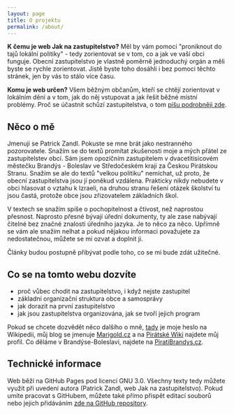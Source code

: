 ```yaml
---
layout: page
title: O projektu
permalink: /about/
---
```


**K čemu je web Jak na zastupitelstvo?** Měl by vám pomoci "proniknout do tajů lokální politiky" - tedy zorientovat se v tom, co a jak ve vaší obci funguje. Obecní zastupitelstvo je vlastně poměrně jednoduchý orgán a měli byste se rychle zorientovat. Jistě byste toho dosáhli i bez pomoci těchto stránek, jen by vás to stálo více času.

**Komu je web určen?** Všem běžným občanům, kteří se chtějí zorientovat v lokálním dění a v tom, jak do něj vstupovat a jak řešit běžné místní problémy. Proč se účastnit schůzí zastupitelstva, o tom [píšu podrobněji zde](https://www.jaknazastupitelstvo.cz/zastupitelstvo1_proc/).

## Něco o mě
Jmenuji se Patrick Zandl. Pokuste se mne brát jako nestranného pozorovatele. Snažím se do textů promítat zkušenosti moje a mých přátel ze zastupitelstev obcí. Sám jsem opozičním zastupitelem v dvacetitisícovém městečku Brandýs - Boleslav ve Středočeském kraji za Českou Pirátskou Stranu. Snažím se ale do textů "velkou politiku" nemíchat, už proto, že obecní zastupitelstva jsou jí poněkud vzdálena. Prakticky nikdy nebudete v obci hlasovat o vztahu k Izraeli, na druhou stranu řešení otázek školství tu jsou častá, protože obce jsou zřizovatelem základních škol.  

V textech se snažím spíše o pochopitelnost a čtivost, než naprostou přesnost. Naprosto přesné bývají úřední dokumenty, ty ale zase nabývají čitelné bez značné znalosti úředního jazyka. Je to něco za něco. Upřímně se vám ale snažím nelhat a pokud nějakou informaci považujete za nedostatečnou, můžete se mi ozvat a doplnit ji.

Články budou postupně přibývat podle toho, co se mi bude zdát užitečné.

## Co se na tomto webu dozvíte

- proč vůbec chodit na zastupitelstvo, i když nejste zastupitel
- základní organizační struktura obce a samosprávy
- jak dorazit na první zastupitelstvo
- jak jsou zastupitelstva organizována, jak se tvoří jejich program


Pokud se chcete dozvědět něco dalšího o mně,  [tady](https://cs.wikipedia.org/wiki/Patrick_Zandl) je moje heslo na Wikipedii, můj blog se jmenuje [Marigold.cz](https://www.marigold.cz) a na [Pirátské Wiki](https://stredocesky.pirati.cz/lide/patrick-zandl/) najdete můj profil. Co děláme v Brandýse-Boleslavi, najdete na [PiratiBrandys.cz](https://www.piratibrandys.cz).

## Technické informace

Web běží na GitHub Pages pod licencí GNU 3.0. Všechny texty tedy můžete využít při uvedení autora (Patrick Zandl, web Jak na zastupitelstvo). Pokud umíte pracovat s GitHubem, můžete také přímo přispět editací souborů nebo jejich přidáváním [zde na GitHub repository](https://github.com/tangero/zastupitelstvo/).

